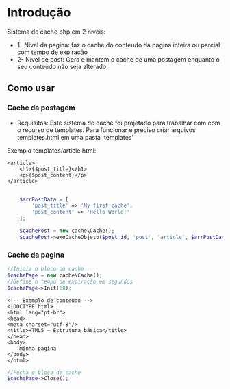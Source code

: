 # Introdução

Sistema de cache php em 2 níveis:
* 1- Nivel da pagina: faz o cache do conteudo da pagina inteira ou parcial com tempo de expiração
* 2- Nível de post: Gera e mantem o cache de uma postagem enquanto o seu conteudo não seja alterado


## Como usar


### Cache da postagem
* Requisitos:
Este sistema de cache foi projetado para trabalhar com com o recurso de templates.
Para funcionar é preciso criar arquivos templates.html em uma pasta 'templates'

Exemplo templates/article.html:
```
<article>
    <h1>{$post_title}</h1>
    <p>{$post_content}</p>
</article>
```

```php
    
    $arrPostData = [
        'post_title' => 'My first cache',
        'post_content' => 'Hello World!'
    ];

    $cachePost = new cache\Cache();
    $cachePost->exeCacheObjeto($post_id, 'post', 'article', $arrPostData );
```


### Cache da pagina


```php
//Inicia o bloco do cache
$cachePage = new cache\Cache();
//Define o tempo de expiração em segundos
$cachePage->Init(60);
```
```
<!-- Exemplo de conteudo -->
<!DOCTYPE html>
<html lang="pt-br">
<head>
<meta charset="utf-8"/>
<title>HTML5 – Estrutura básica</title>
</head>
<body>
    Minha pagina
</body>
</html>
```

```php
//Fecha o bloco de cache
$cachePage->Close();
```
